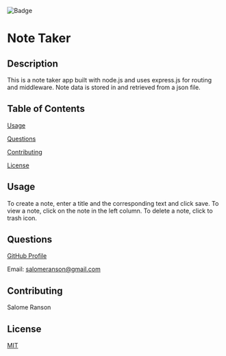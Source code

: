 
   ![Badge](https://badgen.net/badge/license/MIT/blue)
   
   # Note Taker

   ## Description
  This is a note taker app built with node.js and uses express.js for routing and middleware. Note data is stored in and retrieved from a json file. 

  ## Table of Contents
  

  [Usage](https://github.com/sranson/note-taker#Usage)

  [Questions](https://github.com/sranson/note-taker#Questions)

  [Contributing](https://github.com/sranson/note-taker#Contributing)

  [License](https://github.com/sranson/note-taker#License)
  


   ## Usage
   To create a note, enter a title and the corresponding text and click save. To view a note, click on the note in the left column. To delete a note, click to trash icon.

   ## Questions
   [GitHub Profile](https://github.com/sranson)

   Email: salomeranson@gmail.com
   
   ## Contributing
   Salome Ranson

   ## License
   [MIT](https://choosealicense.com/licenses/mit/)